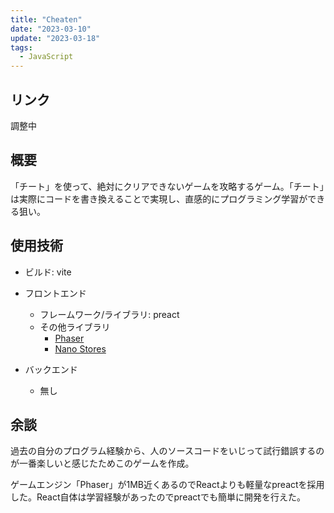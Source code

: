 ```yaml
---
title: "Cheaten"
date: "2023-03-10"
update: "2023-03-18"
tags:
  - JavaScript
---
```


## リンク

調整中

## 概要

「チート」を使って、絶対にクリアできないゲームを攻略するゲーム。「チート」は実際にコードを書き換えることで実現し、直感的にプログラミング学習ができる狙い。

## 使用技術

- ビルド: vite

- フロントエンド
  - フレームワーク/ライブラリ: preact
  - その他ライブラリ
    - [Phaser](https://github.com/photonstorm/phaser)
    - [Nano Stores](https://github.com/nanostores/nanostores)

- バックエンド
  - 無し

## 余談

過去の自分のプログラム経験から、人のソースコードをいじって試行錯誤するのが一番楽しいと感じたためこのゲームを作成。

ゲームエンジン「Phaser」が1MB近くあるのでReactよりも軽量なpreactを採用した。React自体は学習経験があったのでpreactでも簡単に開発を行えた。
